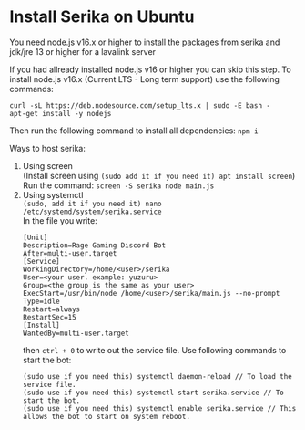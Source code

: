 # Install Serika on Ubuntu

<p>You need node.js v16.x or higher to install the packages from serika and jdk/jre 13 or higher for a lavalink server</p>

If you had allready installed node.js v16 or higher you can skip this step.
To install node.js v16.x (Current LTS - Long term support) use the following commands:
```
curl -sL https://deb.nodesource.com/setup_lts.x | sudo -E bash -
apt-get install -y nodejs
```

Then run the following command to install all dependencies:
`npm i`

Ways to host serika:

1. Using screen <br>
(Install screen using `(sudo add it if you need it) apt install screen`)<br>
Run the command: `screen -S serika node main.js`
2. Using systemctl<br>
   `(sudo, add it if you need it) nano /etc/systemd/system/serika.service`<br>
   In the file you write: 
   ```
   [Unit]
   Description=Rage Gaming Discord Bot
   After=multi-user.target
   [Service]
   WorkingDirectory=/home/<user>/serika
   User=<your user. example: yuzuru>
   Group=<the group is the same as your user>
   ExecStart=/usr/bin/node /home/<user>/serika/main.js --no-prompt
   Type=idle
   Restart=always
   RestartSec=15
   [Install]
   WantedBy=multi-user.target
   ```
   then `ctrl + 0` to write out the service file. Use following commands to start the bot: 
   ```
   (sudo use if you need this) systemctl daemon-reload // To load the service file.
   (sudo use if you need this) systemctl start serika.service // To start the bot.
   (sudo use if you need this) systemctl enable serika.service // This allows the bot to start on system reboot.
   ```
